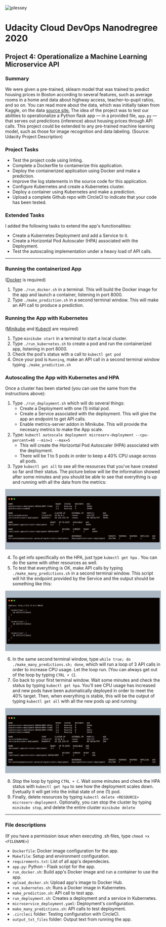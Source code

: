<img src="https://circleci.com/gh/jplessey/ml_microservice_docker_k8s.svg?style=svg" alt="jplessey">

# Udacity Cloud DevOps Nanodregree 2020
## Project 4: Operationalize a Machine Learning Microservice API

### Summary

We were given a pre-trained, sklearn model that was trained to predict housing prices in Boston according to several features, such as average rooms in a home and data about highway access, teacher-to-pupil ratios, and so on. You can read more about the data, which was initially taken from Kaggle, on the data <a href="https://www.kaggle.com/c/boston-housing">source site.</a>
The idea of the project was to test our abilities to operationalize a Python flask app — in a provided file, `app.py` — that serves out predictions (inference) about housing prices through API calls. This project could be extended to any pre-trained machine learning model, such as those for image recognition and data labeling. (Source: Udacity Project Description)

### Project Tasks

* Test the project code using linting.
* Complete a Dockerfile to containerize this application.
* Deploy the containerized application using Docker and make a prediction.
* Improve the log statements in the source code for this application.
* Configure Kubernetes and create a Kubernetes cluster.
* Deploy a container using Kubernetes and make a prediction.
* Upload a complete Github repo with CircleCI to indicate that your code has been tested.

### Extended Tasks

I added the following tasks to extend the app's functionalities:
* Create a Kubernetes Deployment and add a Service to it.
* Create a Horizontal Pod Autoscaler (HPA) associated with the Deployment.
* Test the autoscaling implementation under a heavy load of API calls.

---

### Running the containerized App

(<a href="https://docs.docker.com/get-docker/">Docker</a> is required)
1. Type `./run_docker.sh` in a terminal. This will build the Docker image for the app and launch a container, listening in port 8000.
2. Type `./make_prediction.sh` in a second terminal window. This will make an API call to produce a prediction.

### Running the App with Kubernetes

(<a href="https://kubernetes.io/docs/tasks/tools/install-minikube/">Minikube</a> and <a href="https://kubernetes.io/docs/tasks/tools/install-kubectl/">Kubectl</a> are required)
1. Type `minikube start` in a terminal to start a local cluster.
2. Type `./run_kubernetes.sh` to create a pod and run the containerized app, listening in port 8000.
3. Check the pod's status with a call to `kubectl get pod`
4. Once your pod is `Running`, make an API call in a second terminal window typing `./make_prediction.sh` 

### Autoscaling the App with Kubernetes and HPA

Once a cluster has been started (you can use the same from the instructions above):
1. Type `./run_deployment.sh` which will do several things: 
    * Create a Deployment with one (1) initial pod.
    * Create a Service associated with the deployment. This will give the app an endpoint to get API calls.
    * Enable metrics-server addon in Minikube. This will provide the necesary metrics to make the App scale.     
2. Type: `kubectl autoscale deployment microserv-deployment --cpu-percent=40 --min=1 --max=5`
   * This will create the Horizontal Pod Autoscaler (HPA) associated with the deployment.
   * There will be 1 to 5 pods in order to keep a 40% CPU usage across all pods.
3. Type `kubectl get all` to see all the resources that you've have created so far and their status. The picture below will be the information showed after some minutes and you should be able to see that everything is up and running with all the data from the metrics:

<p align="center">
<img src="images/get_all11.png">
</p>

4. To get info specifically on the HPA, just type `kubectl get hpa` . You can do the same with other resources as well.
5. To test that everything is OK, make API calls by typing `./make_many_predictions.sh` in a second terminal window. This script will hit the endpoint provided by the Service and the output should be something like this: 

<p align="center">
<img src="images/many_predictions.png">
</p>

6. In the same second terminal window, type `while true; do ./make_many_predictions.sh; done`, which will run a loop of 3 API calls in order to increase CPU usage. Let the loop run. (You can always get out of the loop by typing `CTRL + C`). 
7. Go back to your first terminal window. Wait some minutes and check the status by typing `kubectl get hpa`. You'll see CPU usage has increased and new pods have been automatically deployed in order to meet the 40% target. Then, when everything is stable, this will be the output of typing `kubectl get all` with all the new pods up and running: 

<p align="center">
<img src="images/get_all22.png">
</p>

8. Stop the loop by typing `CTRL + C`. Wait some minutes and check the HPA status with `kubectl get hpa` to see how the deployment scales down. Evetually it will get into the initial state of one (1) pod.
9. Finally, delete resources by typing `kubectl delete <RESOURCE> microserv-deployment`. Optionally, you can stop the cluster by typing `minikube stop`, and delete the entire cluster `minikube delete`

---

### File descriptions

(If you have a permission issue when executing .sh files, type `chmod +x <FILENAME>`)

* `Dockerfile`: Docker image configuration for the app.
* `Makefile`: Setup and environment configuration.
* `requirements.txt`: List of all app's dependecies.
* `app.py`: Python - Flask script for the app.
* `run_docker.sh`: Build app's Docker image and run a container to use the app.
* `upload_docker.sh`: Upload app's image to Docker Hub.
* `run_kubernetes.sh`:  Runs a Docker image in Kubernetes.
* `make_prediction.sh`: API call to test app.
* `run_deployment.sh`: Creates a deployment and a service in Kubernetes.
* `microservice_deployment.yaml`: Deployment's configuration.
* `make_many_predictions.sh`: API calls to test deployment.
* `.circleci` folder: Testing configuration with CircleCI. 
* `output_txt_files` folder: Output text from running the app.